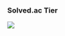 ### Solved.ac Tier
<p>
  <img src="http://mazassumnida.wtf/api/v2/generate_badge?boj=ropeiny&cache=c">
</p>